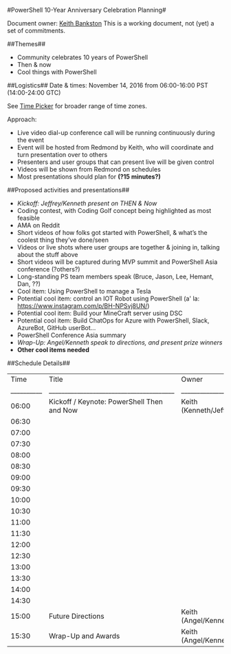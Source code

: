 #PowerShell 10-Year Anniversary Celebration Planning#Document owner: [Keith Bankston](mailto:keithb@Microsoft.com)This is a working document, not (yet) a set of commitments. ##Themes##* Community celebrates 10 years of PowerShell* Then & now* Cool things with PowerShell##Logistics##Date & times: November 14, 2016 from 06:00-16:00 PST (14:00-24:00 GTC)See [Time Picker](http://www.timeanddate.com/worldclock/meetingtime.html?iso=20161114&p1=234&p2=240&p3=236&p4=69&p5=179&p6=70&p7=197) for broader range of time zones.Approach: * Live video dial-up conference call will be running continuously during the event* Event will be hosted from Redmond by Keith, who will coordinate and turn presentation over to others* Presenters and user groups that can present live will be given control * Videos will be shown from Redmond on schedules* Most presentations should plan for **(?15 minutes?)**##Proposed activities and presentations##* _Kickoff: Jeffrey/Kenneth present on THEN & Now_* Coding contest, with Coding Golf concept being highlighted as most feasible* AMA on Reddit* Short videos of how folks got started with PowerShell, & what’s the coolest thing they’ve done/seen* Videos or live shots where user groups are together & joining in, talking about the stuff above* Short videos will be captured during MVP summit and PowerShell Asia conference (?others?)* Long-standing PS team members speak (Bruce, Jason, Lee, Hemant, Dan, ??)* Cool item: Using PowerShell to manage a Tesla* Potential cool item: control an IOT Robot using PowerShell (a' la: https://www.instagram.com/p/BH-NPSvj8UN/)* Potential cool item: Build your MineCraft server using DSC* Potential cool item: Build ChatOps for Azure with PowerShell, Slack, AzureBot, GitHub userBot...* PowerShell Conference Asia summary * _Wrap-Up: Angel/Kenneth speak to directions, and present prize winners_* **Other cool items needed**##Schedule Details##<table> <tr> <td> Time </td> <td> Title </td><td> Owner</td><td> Description</td></tr><tr> <td>__________</td><td>________________________________________</td> <td>____________________</td><td>____________________________________________________________</td></tr> <tr> <td>06:00</td> <td>Kickoff / Keynote: PowerShell Then and Now</td><td>Keith (Kenneth/Jeffrey)</td><td>30 minute kickoff with Jeffrey & Kenneth talking</td></tr> <tr> <td>06:30</td> <td></td><td></td><td></td></tr> <td>07:00</td> <td></td><td></td><td></td></tr> <td>07:30</td> <td></td><td></td><td></td></tr> <td>08:00</td> <td></td><td></td><td></td></tr> <td>08:30</td> <td></td><td></td><td></td></tr> <td>09:00</td> <td></td><td></td><td></td></tr> <td>09:30</td> <td></td><td></td><td></td></tr> <td>10:00</td> <td></td><td></td><td></td></tr> <td>10:30</td> <td></td><td></td><td></td></tr> <td>11:00</td> <td></td><td></td><td></td></tr> <td>11:30</td> <td></td><td></td><td></td></tr> <td>12:00</td> <td></td><td></td><td></td></tr> <td>12:30</td> <td></td><td></td><td></td></tr> <td>13:00</td> <td></td><td></td><td></td></tr> <td>13:30</td> <td></td><td></td><td></td></tr> <td>14:00</td> <td></td><td></td><td></td></tr> <td>14:30</td> <td></td><td></td><td></td></tr> <td>15:00</td> <td>Future Directions</td><td>Keith (Angel/Kenneth)</td><td>Where is PowerShell headed next?</td></tr> <td>15:30</td> <td>Wrap-Up and Awards</td><td>Keith (Angel/Kenneth)</td><td>Awards for any contests, and sendoff from the PowerShell team.</td></tr> 